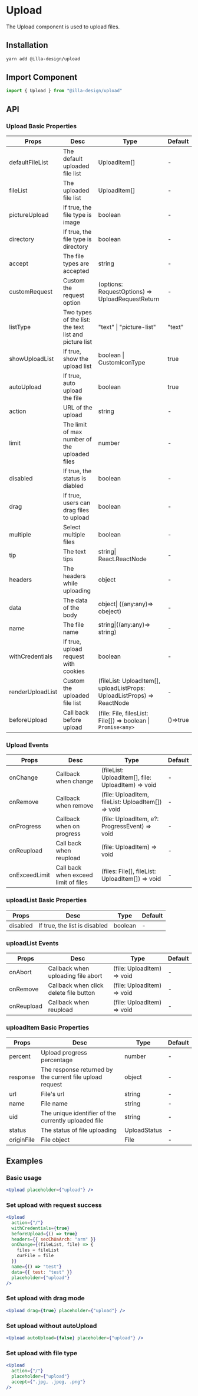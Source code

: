 # Upload

The Upload component is used to upload files.

## Installation

```bash
yarn add @illa-design/upload
```

## Import Component

```jsx
import { Upload } from "@illa-design/upload"
```

## API

### Upload Basic Properties

| Props            | Desc                                                  | Type                                                         | Default  |
| ---------------- | ----------------------------------------------------- | ------------------------------------------------------------ | -------- |
| defaultFileList  | The default uploaded file list                        | UploadItem[]                                                 | -        |
| fileList         | The uploaded file list                                | UploadItem[]                                                 | -        |
| pictureUpload    | If true, the file type is image                       | boolean                                                      | -        |
| directory        | If true, the file type is directory                   | boolean                                                      | -        |
| accept           | The file types are accepted                           | string                                                       | -        |
| customRequest    | Custom the request option                             | (options: RequestOptions) => UploadRequestReturn             | -        |
| listType         | Two types of the list: the text list and picture list | "text" \| "picture-list"                                     | "text"   |
| showUploadList   | If true, show the upload list                         | boolean \| CustomIconType                                    | true     |
| autoUpload       | If true, auto upload the file                         | boolean                                                      | true     |
| action           | URL of the upload                                     | string                                                       | -        |
| limit            | The limit of max number of the uploaded files         | number                                                       | -        |
| disabled         | If true, the status is diabled                        | boolean                                                      | -        |
| drag             | If true, users can drag files to upload               | boolean                                                      | -        |
| multiple         | Select multiple files                                 | boolean                                                      | -        |
| tip              | The text tips                                         | string\| React.ReactNode                                     | -        |
| headers          | The headers while uploading                           | object                                                       | -        |
| data             | The data of the body                                  | object\| ((any:any)=> obeject)                               | -        |
| name             | The file name                                         | string\|((any:any)=> string)                                 | -        |
| withCredentials  | If true, upload request with cookies                  | boolean                                                      | -        |
| renderUploadList | Custom the uploaded file list                         | (fileList: UploadItem[], uploadListProps: UploadListProps) => ReactNode | -        |
| beforeUpload     | Call back before upload                               | (file: File, filesList: File[]) => boolean \| `Promise<any>`   | ()=>true |

### Upload Events

| Props         | Desc                                 | Type                                               | Default |
| ------------- | ------------------------------------ | -------------------------------------------------- | ------- |
| onChange      | Callback when change                 | (fileList: UploadItem[], file: UploadItem) => void | -       |
| onRemove      | Callback when remove                 | (file: UploadItem, fileList: UploadItem[]) => void | -       |
| onProgress    | Callback when on progress            | (file: UploadItem, e?: ProgressEvent) => void      | -       |
| onReupload    | Call back when reupload              | (file: UploadItem) => void                         | -       |
| onExceedLimit | Call back when exceed limit of files | (files: File[], fileList: UploadItem[]) => void    | -       |

### uploadList Basic Properties

| Props    | Desc                          | Type    | Default |
| -------- | ----------------------------- | ------- | ------- |
| disabled | If true, the list is disabled | boolean | -       |

### uploadList Events

| Props      | Desc                                   | Type                       | Default |
| ---------- | -------------------------------------- | -------------------------- | ------- |
| onAbort    | Callback when uploading file abort     | (file: UploadItem) => void | -       |
| onRemove   | Callback when click delete file button | (file: UploadItem) => void | -       |
| onReupload | Callback when reupload                 | (file: UploadItem) => void | -       |

### uploadItem Basic Properties

| Props      | Desc                                                     | Type         | Default |
| ---------- | -------------------------------------------------------- | ------------ | ------- |
| percent    | Upload progress percentage                               | number       | -       |
| response   | The response returned by the current file upload request | object       | -       |
| url        | File's url                                               | string       | -       |
| name       | File name                                                | string       | -       |
| uid        | The unique identifier of the currently uploaded file     | string       | -       |
| status     | The status of file uploading                             | UploadStatus | -       |
| originFile | File object                                              | File         | -       |

## Examples

### Basic usage 

```jsx
<Upload placeholder={"upload"} />
```

### Set upload with request success

```jsx
<Upload
  action={"/"}
  withCredentials={true}
  beforeUpload={() => true}
  headers={{ secChUaArch: "arm" }}
  onChange={(fileList, file) => {
    files = fileList
    curFile = file
  }}
  name={() => "test"}
  data={{ test: "test" }}
  placeholder={"upload"}
/>
```

### Set upload with drag mode

```jsx
<Upload drag={true} placeholder={"upload"} />
```

### Set upload without autoUpload

```jsx
<Upload autoUpload={false} placeholder={"upload"} />
```

### Set upload with file type

```jsx
<Upload
  action={"/"}
  placeholder={"upload"}
  accept={".jpg, .jpeg, .png"}
/>
```
